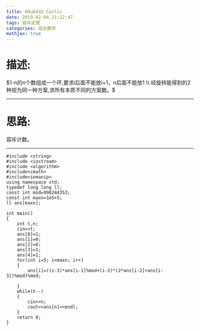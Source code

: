 ```yaml
---
title: Hdu6432 Cyclic
date: 2019-02-04 21:22:47
tags: 容斥定理
categories: 组合数学
mathjax: true
---
```

# 描述:

$1-n的n个数组成一个环,要求i后面不能放i+1，n后面不能放1 \\
经旋转能得到的2种视为同一种方案,求所有本质不同的方案数。$

---
<!-- more -->
# 思路:

容斥计数。

---
```
#include <string>
#include <iostream>
#include <algorithm>
#include<cmath>
#include<iomanip>
using namespace std;
typedef long long ll;
const int mod=998244353;
const int maxn=1e5+5;
ll ans[maxn];

int main()
{
    int t,n;
    cin>>t;
    ans[0]=1;
    ans[1]=0;
    ans[2]=0;
    ans[3]=1;
    ans[4]=1;
    for(int i=5; i<maxn; i++)
    {
        ans[i]=((i-3)*ans[i-1]%mod+(i-2)*(2*ans[i-2]+ans[i-3])%mod)%mod;

    }
    while(t--)
    {
        cin>>n;
        cout<<ans[n]<<endl;
    }
    return 0;
}
```